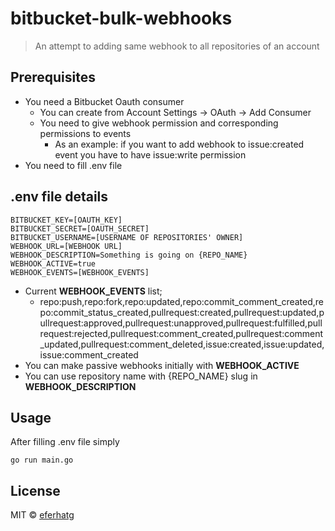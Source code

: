 # bitbucket-bulk-webhooks

> An attempt to adding same webhook to all repositories of an account

## Prerequisites

* You need a Bitbucket Oauth consumer
    * You can create from Account Settings -> OAuth -> Add Consumer
    * You need to give webhook permission and corresponding permissions to events
        * As an example: if you want to add webhook to issue:created event you have to have issue:write permission
* You need to fill .env file

## .env file details
```
BITBUCKET_KEY=[OAUTH_KEY]  
BITBUCKET_SECRET=[OAUTH_SECRET] 
BITBUCKET_USERNAME=[USERNAME OF REPOSITORIES' OWNER]   
WEBHOOK_URL=[WEBHOOK URL]
WEBHOOK_DESCRIPTION=Something is going on {REPO_NAME} 
WEBHOOK_ACTIVE=true
WEBHOOK_EVENTS=[WEBHOOK_EVENTS]

```

* Current **WEBHOOK_EVENTS** list;  
    * repo:push,repo:fork,repo:updated,repo:commit_comment_created,repo:commit_status_created,pullrequest:created,pullrequest:updated,pullrequest:approved,pullrequest:unapproved,pullrequest:fulfilled,pullrequest:rejected,pullrequest:comment_created,pullrequest:comment_updated,pullrequest:comment_deleted,issue:created,issue:updated,issue:comment_created
* You can make passive webhooks initially with **WEBHOOK_ACTIVE**
* You can use repository name with {REPO_NAME} slug in **WEBHOOK_DESCRIPTION**



## Usage

After filling .env file simply

```Shell
go run main.go

```

## License

MIT © [eferhatg](https://github.com/eferhatg)
